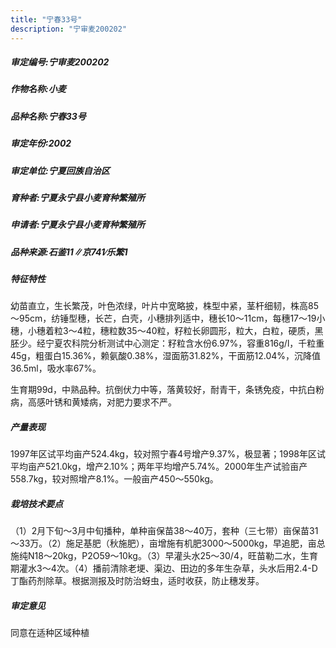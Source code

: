 ```yaml
---
title: "宁春33号"
description: "宁审麦200202"
---
```

##### 审定编号:宁审麦200202

##### 作物名称:小麦

##### 品种名称:宁春33号

##### 审定年份:2002

##### 审定单位:宁夏回族自治区

##### 育种者:宁夏永宁县小麦育种繁殖所

##### 申请者:宁夏永宁县小麦育种繁殖所

##### 品种来源:石鉴11∥京741∕乐繁1

##### 特征特性
幼苗直立，生长繁茂，叶色浓绿，叶片中宽略披，株型中紧，茎杆细韧，株高85～95cm，纺锤型穗，长芒，白壳，小穗排列适中，穗长10～11cm，每穗17～19小穗，小穗着粒3～4粒，穗粒数35～40粒，籽粒长卵圆形，粒大，白粒，硬质，黑胚少。经宁夏农科院分析测试中心测定：籽粒含水份6.97%，容重816g/l，千粒重45g，粗蛋白15.36%，赖氨酸0.38%，湿面筋31.82%，干面筋12.04%，沉降值36.5ml，吸水率67%。
生育期99d，中熟品种。抗倒伏力中等，落黄较好，耐青干，条锈免疫，中抗白粉病，高感叶锈和黄矮病，对肥力要求不严。


##### 产量表现
1997年区试平均亩产524.4kg，较对照宁春4号增产9.37%，极显著；1998年区试平均亩产521.0kg，增产2.10%；两年平均增产5.74%。2000年生产试验亩产558.7kg，较对照增产8.1%。一般亩产450～550kg。

##### 栽培技术要点
（1）2月下旬～3月中旬播种，单种亩保苗38～40万，套种（三七带）亩保苗31～33万。（2）施足基肥（秋施肥），亩增施有机肥3000～5000kg，早追肥，亩总施纯N18～20kg，P2O59～10kg。（3）早灌头水25～30/4，旺苗勒二水，生育期灌水3～4次。（4）播前清除老埂、渠边、田边的多年生杂草，头水后用2.4-D丁酯药剂除草。根据测报及时防治蚜虫，适时收获，防止穗发芽。

##### 审定意见
同意在适种区域种植
